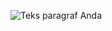 ![Teks paragraf Anda](https://github.com/user-attachments/assets/3ff76d6e-859a-435d-af7f-73079352c7c8)

